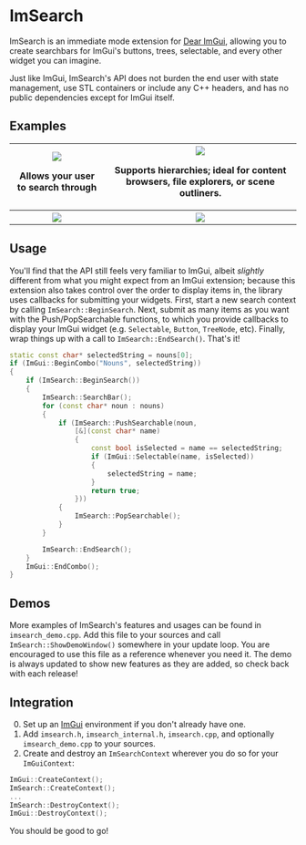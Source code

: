 
# ImSearch

ImSearch is an immediate mode extension for [Dear ImGui](https://github.com/ocornut/imgui), allowing you to create searchbars for ImGui's buttons, trees, selectable, and every other widget you can imagine.

Just like ImGui, ImSearch's API does not burden the end user with state management, use STL containers or include any C++ headers, and has no public dependencies except for ImGui itself.

## Examples

<table>
  <tr>
    <th><img src="https://github.com/user-attachments/assets/3b2a9d01-7791-42cf-8df6-40eb2e26d0df"><p>Allows your user to search through </p> </th>
    <th><img src="https://github.com/user-attachments/assets/4680dc71-ffc5-42cd-aef5-bbacaf120541"><p>Supports hierarchies; ideal for content browsers, file explorers, or scene outliners.</p> </th>
  </tr>
  <tr>
    <th><img src="https://github.com/user-attachments/assets/c35471fe-8572-4238-a238-48d9a840ebb2"></th>
    <th><img src="https://github.com/user-attachments/assets/041394e7-e145-4df8-84e8-7a8ecb2e8371"></th>
  </tr>
</table>

## Usage

You'll find that the API still feels very familiar to ImGui, albeit *slightly* different from what you might expect from an ImGui extension; because this extension also takes control over the order to display items in, the library uses callbacks for submitting your widgets. First, start a new search context by calling `ImSearch::BeginSearch`. Next, submit as many items as you want with the Push/PopSearchable functions, to which you provide callbacks to display your ImGui widget (e.g. `Selectable`, `Button`, `TreeNode`, etc). Finally, wrap things up with a call to `ImSearch::EndSearch()`. That's it!

```cpp
static const char* selectedString = nouns[0];
if (ImGui::BeginCombo("Nouns", selectedString))
{
    if (ImSearch::BeginSearch())
    {
        ImSearch::SearchBar();
        for (const char* noun : nouns)
        {
            if (ImSearch::PushSearchable(noun,
                [&](const char* name)
                {
                    const bool isSelected = name == selectedString;
                    if (ImGui::Selectable(name, isSelected))
                    {
                        selectedString = name;
                    }
                    return true;
                }))
            {
                ImSearch::PopSearchable();
            }
        }

        ImSearch::EndSearch();
    }
    ImGui::EndCombo();
}
```

## Demos

More examples of ImSearch's features and usages can be found in `imsearch_demo.cpp`. Add this file to your sources and call `ImSearch::ShowDemoWindow()` somewhere in your update loop. You are encouraged to use this file as a reference whenever you need it. The demo is always updated to show new features as they are added, so check back with each release!

## Integration

0) Set up an [ImGui](https://github.com/ocornut/imgui) environment if you don't already have one.
1) Add `imsearch.h`, `imsearch_internal.h`, `imsearch.cpp`, and optionally `imsearch_demo.cpp` to your sources.
2) Create and destroy an `ImSearchContext` wherever you do so for your `ImGuiContext`:

```cpp
ImGui::CreateContext();
ImSearch::CreateContext();
...
ImSearch::DestroyContext();
ImGui::DestroyContext();
```

You should be good to go!
